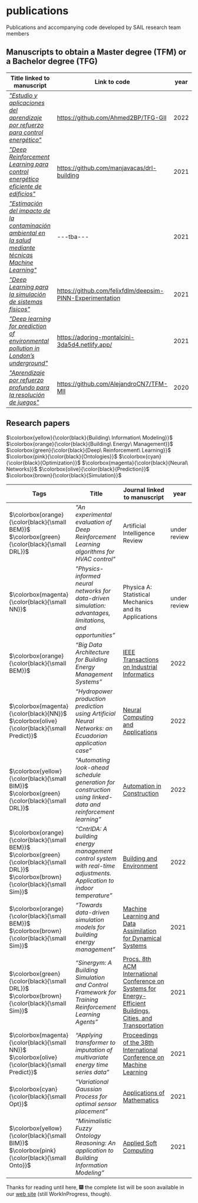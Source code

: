 # publications
Publications and accompanying code developed by SAIL research team members

## Manuscripts to obtain a Master degree (TFM) or a Bachelor degree (TFG) 
| Title linked to manuscript | Link to code | year|
| ---------------- | ------------------ | ------ |
| [_"Estudio y aplicaciones del aprendizaje por refuerzo para control energético"_](https://github.com/ugr-sail/publications/blob/main/manuscripts/TFG_2022_AhmedBrek.pdf) | https://github.com/Ahmed2BP/TFG-GII | 2022 |
| [_"Deep Reinforcement Learning para control energético eficiente de edificios"_](https://github.com/ugr-sail/publications/blob/main/manuscripts/TFM_2021_AntonioManjavacas.pdf) | https://github.com/manjavacas/drl-building | 2021 |
| [_"Estimación del impacto de la contaminación ambiental en la salud mediante técnicas Machine Learning"_](https://github.com/ugr-sail/publications/blob/main/manuscripts/TFG_2021_MartaAmor.pdf) |---tba---  | 2021|
| [_"Deep Learning para la simulación de sistemas físicos"_](https://github.com/ugr-sail/publications/blob/main/manuscripts/TFM_2021_FelixFernandez.pdf) | https://github.com/felixfdlm/deepsim-PINN-Experimentation | 2021 |
| [_"Deep learning for prediction of environmental pollution in London’s underground"_](https://github.com/ugr-sail/publications/blob/main/manuscripts/TFG_2021_DavidMartin.pdf) | https://adoring-montalcini-3da5d4.netlify.app/ | 2021 |
| [_"Aprendizaje por refuerzo profundo para la resolución de juegos"_](https://github.com/ugr-sail/publications/blob/main/manuscripts/TFM_2020_AlejandroCampoy.pdf) | https://github.com/AlejandroCN7/TFM-MII | 2020 |

## Research papers 

$\colorbox{yellow}{\color{black}{Building\ Information\ Modeling\}}$
$\colorbox{orange}{\color{black}{Building\ Energy\ Management\}}$ 
$\colorbox{green}{\color{black}{Deep\ Reinforcement\ Learning\}}$
$\colorbox{pink}{\color{black}{Ontologies\}}$ 
$\colorbox{cyan}{\color{black}{Optimization\}}$ 
$\colorbox{magenta}{\color{black}{Neural\ Networks\}}$ 
$\colorbox{olive}{\color{black}{Prediction\}}$ 
$\colorbox{brown}{\color{black}{Simulation\}}$


| Tags | Title | Journal linked to manuscript  | year|
| -------------------- | ------------------ | ------------ | ------ |
| $\colorbox{orange}{\color{black}{\small BEM}}$ $\colorbox{green}{\color{black}{\small DRL}}$  | _"An experimental evaluation of Deep Reinforcement Learning algorithms for HVAC control"_ | Artificial Intelligence Review  | under review| 
|  $\colorbox{magenta}{\color{black}{\small NN}}$  | _"Physics-informed neural networks for data-driven simulation: advantages, limitations, and opportunities”_ | Physica A: Statistical Mechanics and its Applications | under review |
| $\colorbox{orange}{\color{black}{\small BEM}}$ | _“Big Data Architecture for Building Energy Management Systems”_ | [IEEE Transactions on Industrial Informatics](https://doi.org/10.1109/TII.2021.3130052) | 2022 |
| $\colorbox{magenta}{\color{black}{NN}}$ $\colorbox{olive}{\color{black}{\small Predict}}$ | _“Hydropower production prediction using Artificial Neural Networks: an Ecuadorian application case”_ | [Neural Computing and Applications](https://doi.org/10.1007/s00521-021-06746-5) | 2022 |
| $\colorbox{yellow}{\color{black}{\small BIM}}$ $\colorbox{green}{\color{black}{\small DRL}}$  | _“Automating look-ahead schedule generation for construction using linked-data and reinforcement learning”_ | [Automation in Construction](https://doi.org/10.1016/j.autcon.2021.104069) | 2022 |
| $\colorbox{orange}{\color{black}{\small BEM}}$ $\colorbox{green}{\color{black}{\small DRL\}}$ $\colorbox{brown}{\color{black}{\small Sim}}$ | _“CntrlDA: A building energy management control system with real-time adjustments. Application to indoor temperature”_ | [Building and Environment](http://doi.org/10.1016/j.buildenv.2022.108938) | 2022 |
|$\colorbox{orange}{\color{black}{\small BEM}}$ $\colorbox{brown}{\color{black}{\small Sim\}}$ | _“Towards data-driven simulation models for building energy management”_ | [Machine Learning and Data Assimilation for Dynamical Systems](http://doi.org/10.1016/j.asoc.2015.07.033) | 2021 |
| $\colorbox{green}{\color{black}{\small DRL\}}$ $\colorbox{brown}{\color{black}{\small Sim}}$ | _“Sinergym: A Building Simulation and Control Framework for Training Reinforcement Learning Agents”_ | [Procs. 8th ACM International Conference on Systems for Energy-Efficient Buildings, Cities, and Transportation](http://doi.org/10.1145/3486611.3488729)| 2021 |
| $\colorbox{magenta}{\color{black}{\small NN\}}$ $\colorbox{olive}{\color{black}{\small Predict}}$ | _“Applying transformer to imputation of multivariate energy time series data”_ | [Proceedings of the 38th International Conference on Machine Learning](https://www.climatechange.ai/papers/icml2021/89) | 2021 |
| $\colorbox{cyan}{\color{black}{\small Opt\}}$ | _“Variational Gaussian Process for optimal sensor placement”_ | [Applications of Mathematics](http://doi.org/10.21136/AM.2021.0307-19) | 2021 |
| $\colorbox{yellow}{\color{black}{\small BIM\}}$ $\colorbox{pink}{\color{black}{\small Onto\}}$ | _”Minimalistic Fuzzy Ontology Reasoning: An application to Building Information Modeling”_ | [Applied Soft Computing](http://doi.org/10.1016/j.asoc.2021.107158) | 2021 |

Thanks for reading until here, :fireworks: the complete list will be soon available in our [web site](https://wpd.ugr.es/~sail/publications/) (still WorkInProgress, though).




